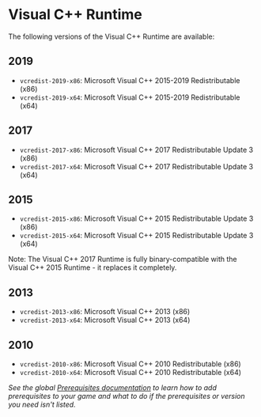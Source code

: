 
# Visual C++ Runtime

The following versions of the Visual C++ Runtime are available:

## 2019

  * `vcredist-2019-x86`: Microsoft Visual C++ 2015-2019 Redistributable (x86)
  * `vcredist-2019-x64`: Microsoft Visual C++ 2015-2019 Redistributable (x64)

## 2017

  * `vcredist-2017-x86`: Microsoft Visual C++ 2017 Redistributable Update 3 (x86)
  * `vcredist-2017-x64`: Microsoft Visual C++ 2017 Redistributable Update 3 (x64)

## 2015

  * `vcredist-2015-x86`: Microsoft Visual C++ 2015 Redistributable Update 3 (x86)
  * `vcredist-2015-x64`: Microsoft Visual C++ 2015 Redistributable Update 3 (x64)

Note: The Visual C++ 2017 Runtime is fully binary-compatible with the Visual
C++ 2015 Runtime - it replaces it completely.

## 2013

  * `vcredist-2013-x86`: Microsoft Visual C++ 2013 (x86)
  * `vcredist-2013-x64`: Microsoft Visual C++ 2013 (x64)

## 2010

  * `vcredist-2010-x86`: Microsoft Visual C++ 2010 Redistributable (x86)
  * `vcredist-2010-x64`: Microsoft Visual C++ 2010 Redistributable (x64)

*See the global [Prerequisites documentation](./README.md) to learn how to add prerequisites to your game and what to do if the prerequisites or version you need isn't listed.*
